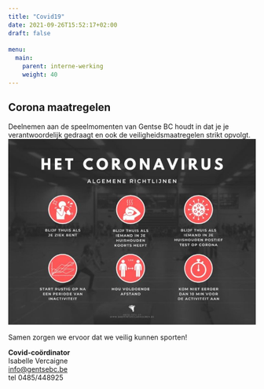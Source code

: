 ```yaml
---
title: "Covid19"
date: 2021-09-26T15:52:17+02:00
draft: false

menu:
  main:
    parent: interne-werking
    weight: 40
---
```


## Corona maatregelen
Deelnemen aan de speelmomenten van Gentse BC houdt in dat je je verantwoordelijk gedraagt en ook de veiligheidsmaatregelen strikt opvolgt.
![covidprotocol](images/covidprotocol.jpg)

Samen zorgen we ervoor dat we veilig kunnen sporten!

**Covid-coördinator**  
Isabelle Vercaigne  <br>
info@gentsebc.be  <br>
tel 0485/448925


